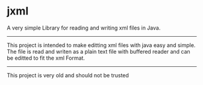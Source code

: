 # jxml
A very simple Library for reading and writing xml files in Java.

______________________________________________________________________________
This project is intended to make editting xml files with java easy and simple.
The file is read and writen as a plain text file with buffered reader and can
be editted to fit the xml Format.
______________________________________________________________________________

This project is very old and should not be trusted
